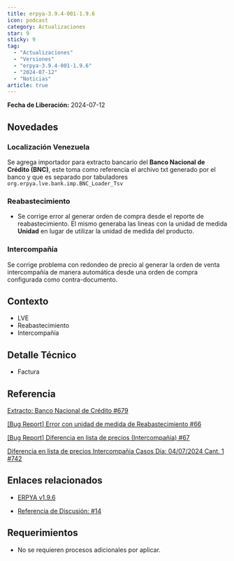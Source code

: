 ```yaml
---
title: erpya-3.9.4-001-1.9.6
icon: podcast
category: Actualizaciones
star: 9
sticky: 9
tag:
  - "Actualizaciones"
  - "Versiones"
  - "erpya-3.9.4-001-1.9.6"
  - "2024-07-12"
  - "Noticias"
article: true
---
```


**Fecha de Liberación:** 2024-07-12

## Novedades

### Localización Venezuela

Se agrega importador para extracto bancario del **Banco Nacional de Crédito (BNC)**, este toma como referencia el archivo txt generado por el banco y que es separado por tabuladores `org.erpya.lve.bank.imp.BNC_Loader_Tsv`

### Reabastecimiento

- Se corrige error al generar orden de compra desde el reporte de reabastecimiento. El mismo generaba las lineas con la unidad de medida **Unidad** en lugar de utilizar la unidad de medida del producto.

### Intercompañía

Se corrige problema con redondeo de precio al generar la orden de venta intercompañía de manera automática desde una orden de compra configurada como contra-documento.

## Contexto

- LVE
- Reabastecimiento
- Intercompañía

## Detalle Técnico

- Factura

## Referencia

[Extracto: Banco Nacional de Crédito #679](https://github.com/erpcya/Control-PROSEIN/issues/679)

[[Bug Report] Error con unidad de medida de Reabastecimiento #66](https://github.com/erpcya/adempiere/issues/66)

[[Bug Report] Diferencia en lista de precios (Intercompañía) #67](https://github.com/erpcya/adempiere/issues/67)

[Diferencia en lista de precios Intercompañia Casos Día: 04/07/2024 Cant. 1 #742](https://github.com/erpcya/Control-PROSEIN/issues/742)

## Enlaces relacionados

- [ERPYA v1.9.6](https://github.com/erpya/adempiere_patch_zk/releases/tag/1.9.6)

- [Referencia de Discusión: #14](https://github.com/erpya/adempiere_patch_zk/discussions/14)

## Requerimientos

- No se requieren procesos adicionales por aplicar.
